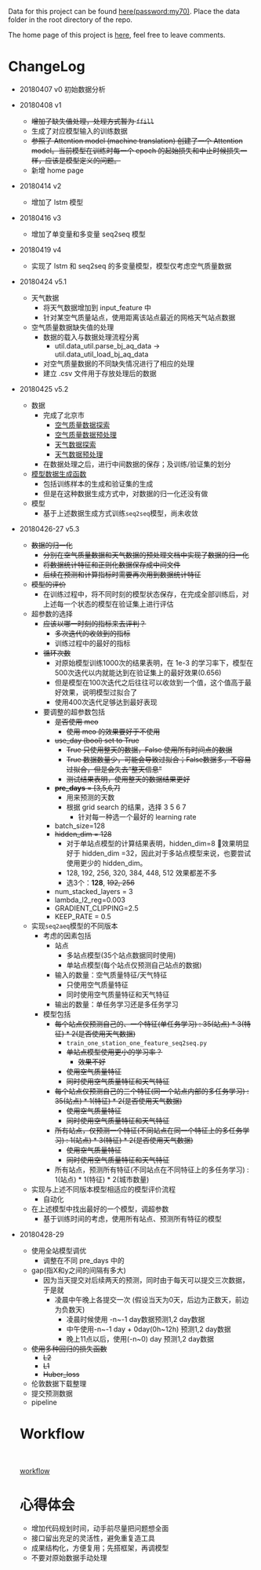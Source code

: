 Data for this project can be found [here(password:my70)](https://pan.baidu.com/s/15q48jFovG4-s3y_lzeea5Q). Place the data folder in the root directory of the repo.

The home page of this project is [here](https://www.notion.so/tianxingye/KDD-Cup-2018-eba62397b4b5403297826b928f3fe42c), feel free to leave comments.

# ChangeLog

- 20180407 v0 初始数据分析

- 20180408 v1
  - ~~增加了缺失值处理，处理方式暂为 `ffill`~~
  - 生成了对应模型输入的训练数据
  - ~~参照了 Attention model (machine translation) 创建了一个 Attention model。当前模型在训练时每一个 epoch 的起始损失和中止时候损失一样，应该是模型定义的问题。~~
  - 新增 home page

- 20180414 v2 
  - 增加了 lstm 模型

- 20180416 v3
  - 增加了单变量和多变量 seq2seq 模型

- 20180419 v4
  - 实现了 lstm 和 seq2seq 的多变量模型，模型仅考虑空气质量数据

- 20180424 v5.1
  - 天气数据
    - 将天气数据增加到 input_feature 中
    - 针对某空气质量站点，使用距离该站点最近的网格天气站点数据
  - 空气质量数据缺失值的处理
    - 数据的载入与数据处理流程分离
      - util.data_util.parse_bj_aq_data -> util.data_util_load_bj_aq_data
    - 对空气质量数据的不同缺失情况进行了相应的处理
    - 建立 .csv 文件用于存放处理后的数据

- 20180425 v5.2

  - 数据
    - 完成了北京市
      - [空气质量数据探索](https://github.com/txytju/air-quality-prediction/blob/master/aq_data_exploration.ipynb)
      - [空气质量数据预处理](https://github.com/txytju/air-quality-prediction/blob/master/aq_data_preprocess.ipynb)
      - [天气数据探索](https://github.com/txytju/air-quality-prediction/blob/master/weather_data_exploration.ipynb)
      - [天气数据预处理](https://github.com/txytju/air-quality-prediction/blob/master/weather_data_preprocess.ipynb)
    - 在数据处理之后，进行中间数据的保存；及训练/验证集的划分
  - [模型数据生成函数](https://github.com/txytju/air-quality-prediction/blob/master/generate_data.ipynb)
    - 包括训练样本的生成和验证集的生成
    - 但是在这种数据生成方式中，对数据的归一化还没有做
  - 模型
    - 基于上述数据生成方式训练`seq2seq`模型，尚未收敛

- 20180426-27 v5.3

  - ~~数据的归一化~~
    - ~~分别在空气质量数据和天气数据的预处理文档中实现了数据的归一化~~
    - ~~将数据统计特征和正则化数据保存成中间文件~~
    - ~~后续在预测和计算指标时需要再次用到数据统计特征~~
  - ~~模型的评价~~
    - 在训练过程中，将不同时刻的模型状态保存，在完成全部训练后，对上述每一个状态的模型在验证集上进行评估
  - 超参数的选择
    - ~~应该以哪一时刻的指标来去评判？~~
      - ~~多次迭代的收敛到的指标~~
      - 训练过程中的最好的指标
    - ~~循环次数~~
      - 对原始模型训练1000次的结果表明，在 1e-3 的学习率下，模型在500次迭代以内就能达到在验证集上的最好效果(0.656)
      - 但是模型在100次迭代之后往往可以收敛到一个值，这个值高于最好效果，说明模型过拟合了
      - 使用400次迭代足够达到最好表现
    - 要调整的超参数包括
      - ~~是否使用 meo~~
        - ~~使用 meo 的效果要好于不使用~~
      - ~~use_day (bool) set to True~~
        - ~~True 只使用整天的数据，False 使用所有时间点的数据~~
        - ~~True 数据数量少，可能会导致过拟合；False数据多，不容易过拟合，但是会失去“整天信息”~~
        - ~~测试结果表明，使用整天的数据结果更好~~
      - ~~**pre_days** = [3,5,6,7]~~
        - 用来预测的天数
        - 根据 grid search 的结果，选择 3 5 6 7
          - 针对每一种选一个最好的 learning rate
      - batch_size=128
      - ~~hidden_dim = 128~~
        - 对于单站点模型的计算结果表明，hidden_dim=8 效果明显好于 hidden_dim =32，因此对于多站点模型来说，也要尝试使用更少的 hidden_dim。
        - 128, 192, 256, 320, 384, 448, 512 效果都差不多
        - 选3个：**128**, ~~192, 256~~
      - num_stacked_layers = 3
      - lambda_l2_reg=0.003
      - GRADIENT_CLIPPING=2.5
      - KEEP_RATE = 0.5
  - 实现`seq2aeq`模型的不同版本
    - 考虑的因素包括
      - 站点
        - 多站点模型(35个站点数据同时使用)
        - 单站点模型(每个站点仅预测自己站点的数据)
      - 输入的数量：空气质量特征/天气特征
        - 只使用空气质量特征
        - 同时使用空气质量特征和天气特征
      - 输出的数量：单任务学习还是多任务学习
    - 模型包括
      - ~~每个站点仅预测自己的、一个特征(单任务学习) : 35(站点) * 3(特征) * 2(是否使用天气数据)~~
        - `train_one_station_one_feature_seq2seq.py`
        - ~~单站点模型使用更小的学习率？~~
          - ~~效果不好~~
        - ~~使用空气质量特征~~
        - ~~同时使用空气质量特征和天气特征~~
      - ~~每个站点仅预测自己的三个特征(同一个站点内部的多任务学习) : 35(站点) * 1(特征) * 2(是否使用天气数据)~~
        - ~~使用空气质量特征~~
        - ~~同时使用空气质量特征和天气特征~~
      - ~~所有站点，仅预测一个特征(不同站点在同一个特征上的多任务学习) : 1(站点) * 3(特征) * 2(是否使用天气数据)~~
        - ~~使用空气质量特征~~
        - ~~同时使用空气质量特征和天气特征~~
      - 所有站点，预测所有特征(不同站点在不同特征上的多任务学习) : 1(站点) * 1(特征) * 2(城市数量)
  - 实现与上述不同版本模型相适应的模型评价流程
    - 自动化
  - 在上述模型中找出最好的一个模型，调超参数
    - 基于训练时间的考虑，使用所有站点、预测所有特征的模型

- 20180428-29 

  - 使用全站模型调优
    - 调整在不同 pre_days 中的
  - gap(指X和y之间的间隔有多大)
    - 因为当天提交对后续两天的预测，同时由于每天可以提交三次数据，于是就
      - 凌晨中午晚上各提交一次 (假设当天为0天，后边为正数天，前边为负数天)
        - 凌晨时候使用 -n~-1 day数据预测1,2 day数据
        - 中午使用-n~-1 day + 0day(0h~12h) 预测1,2 day数据
        - 晚上11点以后，使用(-n~0) day 预测1,2 day数据
  - ~~使用多种回归的损失函数~~
    - ~~L2~~
    - ~~L1~~
    - ~~Huber_loss~~
  - 伦敦数据下载整理
  - 提交预测数据
  - pipeline

  #  Workflow

  ​

  [workflow](https://github.com/txytju/air-quality-prediction/blob/master/project_wokflow.pdf)

  # 心得体会

  - 增加代码规划时间，动手前尽量把问题想全面
  - 接口留出充足的灵活性，避免重复造工具
  - 成果结构化，方便复用；先搭框架，再调模型
  - 不要对原始数据手动处理


